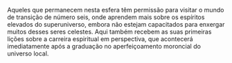 ﻿Aqueles que permanecem nesta esfera têm permissão para visitar o mundo de transição de número seis, onde aprendem mais sobre os espíritos elevados do superuniverso, embora não estejam capacitados para enxergar muitos desses seres celestes. Aqui também recebem as suas primeiras lições sobre a carreira espiritual em perspectiva, que acontecerá imediatamente após a graduação no aperfeiçoamento moroncial do universo local.